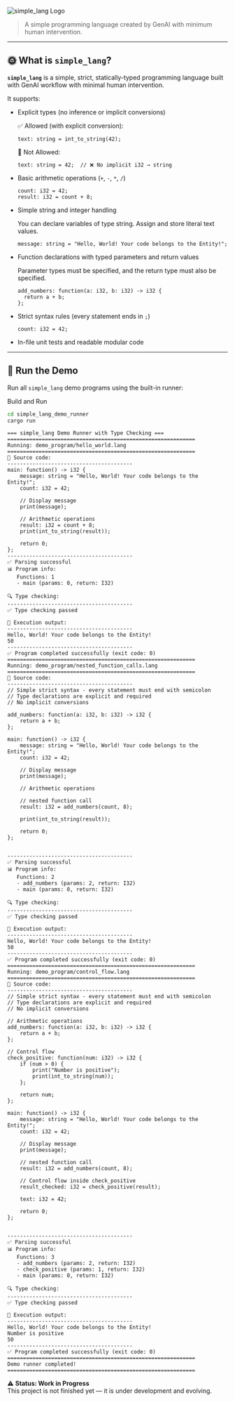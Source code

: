 
![simple_lang Logo](./assets/logo/simple_lang_logo_design.png)

> A simple programming language created by GenAI with minimum human intervention.

---

## 🌞 What is `simple_lang`?

**`simple_lang`** is a simple, strict, statically-typed programming language built with GenAI workflow with minimal human intervention. 

It supports:

- Explicit types (no inference or implicit conversions)


  ✅ Allowed (with explicit conversion):
  ```
  text: string = int_to_string(42);
  ```
  🚫 Not Allowed:
  ```
  text: string = 42;  // ❌ No implicit i32 → string
  ```

- Basic arithmetic operations (`+`, `-`, `*`, `/`)

  ```
  count: i32 = 42;
  result: i32 = count + 8;  
  ```
  
- Simple string and integer handling

  You can declare variables of type string.
  Assign and store literal text values.

  ```
  message: string = "Hello, World! Your code belongs to the Entity!";
  ```
  
- Function declarations with typed parameters and return values

  Parameter types must be specified, and
  the return type must also be specified.

  ```
  add_numbers: function(a: i32, b: i32) -> i32 {
    return a + b;
  };
  ```

- Strict syntax rules (every statement ends in `;`)

  ```
  count: i32 = 42;
  ```
  
- In-file unit tests and readable modular code

---

## 🚀 Run the Demo

Run all `simple_lang` demo programs using the built-in runner:

Build and Run

```bash
cd simple_lang_demo_runner
cargo run
```

```
=== simple_lang Demo Runner with Type Checking ===
============================================================
Running: demo_program/hello_world.lang
============================================================
📄 Source code:
----------------------------------------
main: function() -> i32 {
    message: string = "Hello, World! Your code belongs to the Entity!";
    count: i32 = 42;
    
    // Display message
    print(message);
    
    // Arithmetic operations
    result: i32 = count + 8;
    print(int_to_string(result));

    return 0;
};
----------------------------------------
✅ Parsing successful
📊 Program info:
   Functions: 1
   - main (params: 0, return: I32)

🔍 Type checking:
----------------------------------------
✅ Type checking passed

🚀 Execution output:
----------------------------------------
Hello, World! Your code belongs to the Entity!
50
----------------------------------------
✅ Program completed successfully (exit code: 0)
============================================================
Running: demo_program/nested_function_calls.lang
============================================================
📄 Source code:
----------------------------------------
// Simple strict syntax - every statement must end with semicolon
// Type declarations are explicit and required
// No implicit conversions

add_numbers: function(a: i32, b: i32) -> i32 {
    return a + b;
};

main: function() -> i32 {
    message: string = "Hello, World! Your code belongs to the Entity!";
    count: i32 = 42;
    
    // Display message
    print(message);
    
    // Arithmetic operations
    
    // nested function call 
    result: i32 = add_numbers(count, 8);
    
    print(int_to_string(result));

    return 0;
};


----------------------------------------
✅ Parsing successful
📊 Program info:
   Functions: 2
   - add_numbers (params: 2, return: I32)
   - main (params: 0, return: I32)

🔍 Type checking:
----------------------------------------
✅ Type checking passed

🚀 Execution output:
----------------------------------------
Hello, World! Your code belongs to the Entity!
50
----------------------------------------
✅ Program completed successfully (exit code: 0)
============================================================
Running: demo_program/control_flow.lang
============================================================
📄 Source code:
----------------------------------------
// Simple strict syntax - every statement must end with semicolon
// Type declarations are explicit and required
// No implicit conversions

// Arithmetic operations
add_numbers: function(a: i32, b: i32) -> i32 {
    return a + b;
};

// Control flow
check_positive: function(num: i32) -> i32 {
    if (num > 0) {
        print("Number is positive");
        print(int_to_string(num));
    };
    
    return num;
};

main: function() -> i32 {
    message: string = "Hello, World! Your code belongs to the Entity!";
    count: i32 = 42;
    
    // Display message
    print(message);
    
    // nested function call 
    result: i32 = add_numbers(count, 8);

    // Control flow inside check_positive
    result_checked: i32 = check_positive(result);

    text: i32 = 42;

    return 0;
};


----------------------------------------
✅ Parsing successful
📊 Program info:
   Functions: 3
   - add_numbers (params: 2, return: I32)
   - check_positive (params: 1, return: I32)
   - main (params: 0, return: I32)

🔍 Type checking:
----------------------------------------
✅ Type checking passed

🚀 Execution output:
----------------------------------------
Hello, World! Your code belongs to the Entity!
Number is positive
50
----------------------------------------
✅ Program completed successfully (exit code: 0)
============================================================
Demo runner completed!
============================================================
```

⚠️ **Status: Work in Progress**  
This project is not finished yet — it is under development and evolving. 
